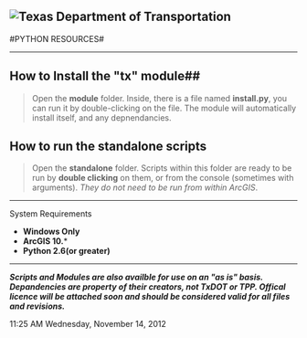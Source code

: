 
![Texas Department of Transportation](https://github.com/TxDOT/python/blob/master/TxDOT_small.png?raw=true)
----------
#PYTHON RESOURCES#


----------

## How to Install the "**tx**" module##
	
> Open the **module** folder. Inside, there is a file named **install.py**, you can run it by double-clicking on the file. The module will automatically install itself, and any depnendancies.


## How to run the **standalone** scripts ##

> Open the **standalone** folder. Scripts within this folder are ready to be run by **double clicking** on them, or from the console (sometimes with arguments).  *They do not need to be run from within ArcGIS*.

----------

System Requirements
- **Windows Only**
- **ArcGIS 10.***
- **Python 2.6(or greater)**

----------

***Scripts and Modules are also availble for use on an "as is" basis. Depandencies are property of their creators, not TxDOT or TPP. Offical licence will be attached soon and should be considered valid for all files and revisions.*** 

11:25 AM Wednesday, November 14, 2012